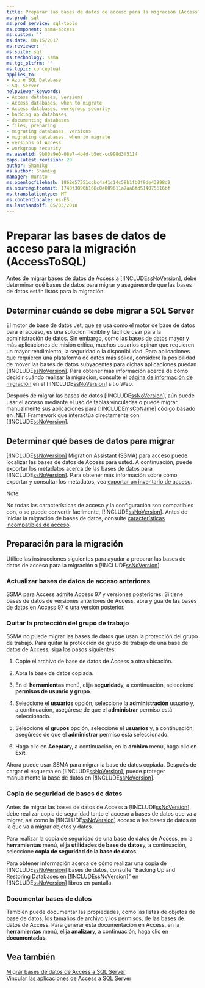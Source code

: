 ```yaml
---
title: Preparar las bases de datos de acceso para la migración (AccessToSQL) | Documentos de Microsoft
ms.prod: sql
ms.prod_service: sql-tools
ms.component: ssma-access
ms.custom: ''
ms.date: 08/15/2017
ms.reviewer: ''
ms.suite: sql
ms.technology: ssma
ms.tgt_pltfrm: ''
ms.topic: conceptual
applies_to:
- Azure SQL Database
- SQL Server
helpviewer_keywords:
- Access databases, versions
- Access databases, when to migrate
- Access databases, workgroup security
- backing up databases
- documenting databases
- files, preparing
- migrating databases, versions
- migrating databases, when to migrate
- versions of Access
- workgroup security
ms.assetid: 9b80a9e0-08e7-4b4d-b5ec-cc998d3f5114
caps.latest.revision: 20
author: Shamikg
ms.author: Shamikg
manager: murato
ms.openlocfilehash: 1862e57551ccbc4a41c14c58b1fb0f9de43998d9
ms.sourcegitcommit: 1740f3090b168c0e809611a7aa6fd514075616bf
ms.translationtype: MT
ms.contentlocale: es-ES
ms.lasthandoff: 05/03/2018
---
```

# <a name="preparing-access-databases-for-migration-accesstosql"></a>Preparar las bases de datos de acceso para la migración (AccessToSQL)
Antes de migrar bases de datos de Access a [!INCLUDE[ssNoVersion](../../includes/ssnoversion_md.md)], debe determinar qué bases de datos para migrar y asegúrese de que las bases de datos están listos para la migración.  
  
## <a name="determining-when-to-migrate-to-sql-server"></a>Determinar cuándo se debe migrar a SQL Server  
El motor de base de datos Jet, que se usa como el motor de base de datos para el acceso, es una solución flexible y fácil de usar para la administración de datos. Sin embargo, como las bases de datos mayor y más aplicaciones de misión crítica, muchos usuarios opinan que requieren un mayor rendimiento, la seguridad o la disponibilidad. Para aplicaciones que requieren una plataforma de datos más sólida, considere la posibilidad de mover las bases de datos subyacentes para dichas aplicaciones puedan [!INCLUDE[ssNoVersion](../../includes/ssnoversion_md.md)]. Para obtener más información acerca de cómo decidir cuándo realizar la migración, consulte el [página de información de migración](http://go.microsoft.com/fwlink/?LinkId=68571) en el [!INCLUDE[ssNoVersion](../../includes/ssnoversion_md.md)] sitio Web.  
  
Después de migrar las bases de datos [!INCLUDE[ssNoVersion](../../includes/ssnoversion_md.md)], aún puede usar el acceso mediante el uso de tablas vinculadas o puede migrar manualmente sus aplicaciones para [!INCLUDE[msCoName](../../includes/msconame_md.md)] código basado en .NET Framework que interactúa directamente con [!INCLUDE[ssNoVersion](../../includes/ssnoversion_md.md)].  
  
## <a name="determining-which-databases-to-migrate"></a>Determinar qué bases de datos para migrar  
[!INCLUDE[ssNoVersion](../../includes/ssnoversion_md.md)] Migration Assistant (SSMA) para acceso puede localizar las bases de datos de Access para usted. A continuación, puede exportar los metadatos acerca de las bases de datos para [!INCLUDE[ssNoVersion](../../includes/ssnoversion_md.md)]. Para obtener más información sobre cómo exportar y consultar los metadatos, vea [exportar un inventario de acceso](http://msdn.microsoft.com/7e1941fb-3d14-4265-aff6-c77a4026d0ed).  

   > [!NOTE]
   > No todas las características de acceso y la configuración son compatibles con, o se puede convertir fácilmente, [!INCLUDE[ssNoVersion](../../includes/ssnoversion_md.md)]. Antes de iniciar la migración de bases de datos, consulte [características incompatibles de acceso](http://msdn.microsoft.com/99d45b9c-e3b9-4d56-8c25-b594b887ace1).
  
## <a name="preparing-for-migration"></a>Preparación para la migración  
Utilice las instrucciones siguientes para ayudar a preparar las bases de datos de acceso para la migración a [!INCLUDE[ssNoVersion](../../includes/ssnoversion_md.md)].  
  
### <a name="upgrading-older-access-databases"></a>Actualizar bases de datos de acceso anteriores  
SSMA para Access admite Access 97 y versiones posteriores. Si tiene bases de datos de versiones anteriores de Access, abra y guarde las bases de datos en Access 97 o una versión posterior.  
  
### <a name="removing-workgroup-protection"></a>Quitar la protección del grupo de trabajo  
SSMA no puede migrar las bases de datos que usan la protección del grupo de trabajo. Para quitar la protección de grupo de trabajo de una base de datos de Access, siga los pasos siguientes:  
  
1.  Copie el archivo de base de datos de Access a otra ubicación.  
  
2.  Abra la base de datos copiada.  
  
3.  En el **herramientas** menú, elija **seguridad**y, a continuación, seleccione **permisos de usuario y grupo**.  
  
4.  Seleccione el **usuarios** opción, seleccione la **administración** usuario y, a continuación, asegúrese de que el **administrar** permiso está seleccionado.  
  
5.  Seleccione el **grupos** opción, seleccione el **usuarios** y, a continuación, asegúrese de que el **administrar** permiso está seleccionado.  
  
6.  Haga clic en **Aceptar**y, a continuación, en la **archivo** menú, haga clic en **Exit**.  
  
Ahora puede usar SSMA para migrar la base de datos copiada. Después de cargar el esquema en [!INCLUDE[ssNoVersion](../../includes/ssnoversion_md.md)], puede proteger manualmente la base de datos en [!INCLUDE[ssNoVersion](../../includes/ssnoversion_md.md)].  
  
### <a name="backing-up-databases"></a>Copia de seguridad de bases de datos  
Antes de migrar las bases de datos de Access a [!INCLUDE[ssNoVersion](../../includes/ssnoversion_md.md)], debe realizar copia de seguridad tanto el acceso a bases de datos que va a migrar, así como la [!INCLUDE[ssNoVersion](../../includes/ssnoversion_md.md)] acceso a las bases de datos en la que va a migrar objetos y datos.  
  
Para realizar la copia de seguridad de una base de datos de Access, en la **herramientas** menú, elija **utilidades de base de datos**y, a continuación, seleccione **copia de seguridad de la base de datos**.  
  
Para obtener información acerca de cómo realizar una copia de [!INCLUDE[ssNoVersion](../../includes/ssnoversion_md.md)] bases de datos, consulte "Backing Up and Restoring Databases en [!INCLUDE[ssNoVersion](../../includes/ssnoversion_md.md)]" en [!INCLUDE[ssNoVersion](../../includes/ssnoversion_md.md)] libros en pantalla.  
  
### <a name="documenting-databases"></a>Documentar bases de datos  
También puede documentar las propiedades, como las listas de objetos de base de datos, los tamaños de archivo y los permisos, de las bases de datos de Access. Para generar esta documentación en Access, en la **herramientas** menú, elija **analizar**y, a continuación, haga clic en **documentadas**.  
  
## <a name="see-also"></a>Vea también  
[Migrar bases de datos de Access a SQL Server](http://msdn.microsoft.com/76a3abcf-2998-4712-9490-fe8d872c89ca)  
[Vincular las aplicaciones de Access a SQL Server](http://msdn.microsoft.com/82374ad2-7737-4164-a489-13261ba393d4)
